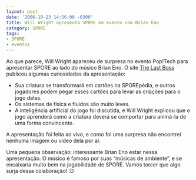 ```yaml
---
layout: post
date: '2006-10-23 14:56:00 -0300'
title: Will Wright apresenta SPORE em evento com Brian Eno
category: SPORE
tags:
- SPORE
- eventos
---
```

Ao que parece, Will Wright apareceu de surpresa no evento Pop!Tech para apresentar SPORE ao lado do músico Brian Eno. O site [The Last Boss]() publicou algumas curiosidades da apresentação:

- Sua criatura se transformará em cartões na SPOREpédia, e outros jogadores podem pegar esses cartões para levar as criações para o jogo deles.
- Os sistemas de física e fluidos são muito leves.
- A inteligência artificial do jogo foi discutida, e Will Wright explicou que o jogo aprenderá como a criatura deverá se comportar para animá-la de uma forma convincente.

A apresentação foi feita ao vivo, e como foi uma surpresa não encontrei nenhuma imagem ou vídeo dela por aí.

Uma pequena observação: interessante Brian Eno estar nessa apresentação. O músico é famoso por suas “músicas de ambiente”, e se encaixaria muito bem na jogabilidade de SPORE. Vamos torcer que algo surja dessa colaboração! :D